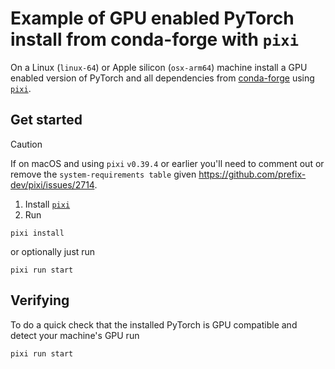 # Example of GPU enabled PyTorch install from conda-forge with `pixi`


On a Linux (`linux-64`) or Apple silicon (`osx-arm64`) machine install a GPU enabled version of PyTorch and all dependencies from [conda-forge](https://conda-forge.org/) using [`pixi`](https://pixi.sh/).


## Get started

> [!CAUTION]
> If on macOS and using `pixi` `v0.39.4` or earlier you'll need to comment out or remove the `system-requirements table` given https://github.com/prefix-dev/pixi/issues/2714.

1. Install [`pixi`](https://pixi.sh/)
2. Run
```
pixi install
```

or optionally just run

```
pixi run start
```

## Verifying

To do a quick check that the installed PyTorch is GPU compatible and detect your machine's GPU run

```
pixi run start
```
